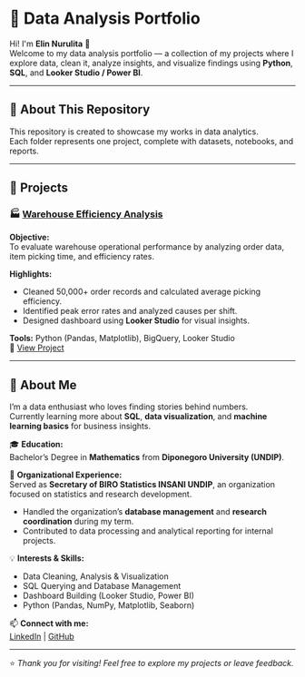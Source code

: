 # 💼 Data Analysis Portfolio

Hi! I'm **Elin Nurulita** 👋  
Welcome to my data analysis portfolio — a collection of my projects where I explore data, clean it, analyze insights, and visualize findings using **Python**, **SQL**, and **Looker Studio / Power BI**.

---

## 🧠 About This Repository
This repository is created to showcase my works in data analytics.  
Each folder represents one project, complete with datasets, notebooks, and reports.

---

## 📂 Projects

### 🏭 [Warehouse Efficiency Analysis](./warehouse_analysis/)
**Objective:**  
To evaluate warehouse operational performance by analyzing order data, item picking time, and efficiency rates.

**Highlights:**  
- Cleaned 50,000+ order records and calculated average picking efficiency.  
- Identified peak error rates and analyzed causes per shift.  
- Designed dashboard using **Looker Studio** for visual insights.

**Tools:** Python (Pandas, Matplotlib), BigQuery, Looker Studio  
📁 [View Project](./shoe-warehouse-operational-analysis/)

---

## 🧩 About Me
I’m a data enthusiast who loves finding stories behind numbers.  
Currently learning more about **SQL**, **data visualization**, and **machine learning basics** for business insights.  

🎓 **Education:**  
Bachelor’s Degree in **Mathematics** from **Diponegoro University (UNDIP)**.  

🧾 **Organizational Experience:**  
Served as **Secretary of BIRO Statistics INSANI UNDIP**, an organization focused on statistics and research development.  
- Handled the organization’s **database management** and **research coordination** during my term.  
- Contributed to data processing and analytical reporting for internal projects.

💡 **Interests & Skills:**  
- Data Cleaning, Analysis & Visualization  
- SQL Querying and Database Management  
- Dashboard Building (Looker Studio, Power BI)  
- Python (Pandas, NumPy, Matplotlib, Seaborn)

📫 **Connect with me:**  
[LinkedIn](https://www.linkedin.com/in/elin-nurulita-258b082a7/) | [GitHub](https://github.com/elin-nurulita/)

---

⭐ *Thank you for visiting! Feel free to explore my projects or leave feedback.*
